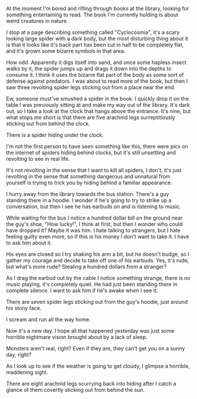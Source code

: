 At the moment I'm bored and rifling through books at the library, looking for something entertaining to read. The book I'm currently holding is about weird creatures in nature.

I stop at a page describing something called "Cyclocosmia", it's a scary looking large spider with a dark body, but the most disturbing thing about it is that it looks like it's back part has been cut in half to be completely flat, and it's grown some bizarre symbols in that area.

How odd. Apparently it digs itself into sand, and once some hapless insect walks by it, the spider jumps up and drags it down into the depths to consume it. I think it uses the bizarre flat part of the body as some sort of defense against predators. I was about to read more of the book, but then I saw three revolting spider legs sticking out from a place near the end.

Ew, someone must've smushed a spider in the book. I quickly drop it on the table I was previously sitting at and make my way out of the library. It's dark out, so I take a look at the clock that hangs above the entrance. It's nine, but what stops me short is that there are five arachnid legs surreptitiously sticking out from behind the clock.

There is a spider hiding under the clock.

I'm not the first person to have seen something like this, there were pics on the internet of spiders hiding behind clocks, but it's still unsettling and revolting to see in real life.

It's not revolting in the sense that I want to kill all spiders, I don't, it's just revolting in the sense that something dangerous and unnatural from yourself is trying to trick you by hiding behind a familiar appearance.

I hurry away from the library towards the bus station. There's a guy standing there in a hoodie. I wonder if he's going to try to strike up a conversation, but then I see he has earbuds on and is listening to music.

While waiting for the bus I notice a hundred dollar bill on the ground near the guy's shoe, "How lucky!", I think at first, but then I wonder who could have dropped it? Maybe it was him. I hate talking to strangers, but I hate feeling guilty even more, so if this is his money I don't want to take it. I have to ask him about it.

His eyes are closed so I try shaking his arm a bit, but he doesn't budge, so I gather my courage and decide to take off one of his earbuds. Yes, it's rude, but what's more rude? Stealing a hundred dollars from a stranger?

As I drag the earbud out by the cable I notice something strange, there is no music playing, it's completely quiet. He had just been standing there in complete silence. I want to ask him if he's awake when I see it.

There are seven spider legs sticking out from the guy's hoodie, just around his stony face.

I scream and run all the way home.

Now it's a new day. I hope all that happened yesterday was just some horrible nightmare vision brought about by a lack of sleep.

Monsters aren't real, right? Even if they are, they can't get you on a sunny day, right?

As I look up to see if the weather is going to get cloudy, I glimpse a horrible, maddening sight.

There are eight arachnid legs scurrying back into hiding after I catch a glance of them covertly sticking out from behind the sun.